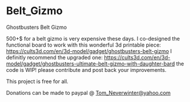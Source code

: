# Belt_Gizmo
Ghostbusters Belt Gizmo

500+$ for a belt gizmo is very expensive these days. I co-designed the functional board to work with this wonderful 3d printable piece: https://cults3d.com/en/3d-model/gadget/ghostbusters-belt-gizmo I definitly recommend the upgraded one: https://cults3d.com/en/3d-model/gadget/ghostbusters-ultimate-belt-gizmo-with-daughter-bard the code is WIP! please contribute and post back your improvements.

This project is free for all. 

Donations can be made to paypal @ Tom_Neverwinter@yahoo.com
